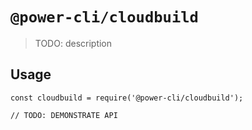 # `@power-cli/cloudbuild`

> TODO: description

## Usage

```
const cloudbuild = require('@power-cli/cloudbuild');

// TODO: DEMONSTRATE API
```
